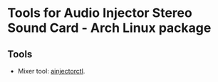 # Tools for Audio Injector Stereo Sound Card - Arch Linux package

## Tools

* Mixer tool: [ainjectorctl](//github.com/RoEdAl/ainjectorctl).
